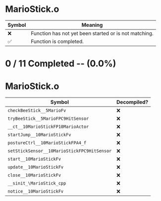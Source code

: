 # MarioStick.o
| Symbol | Meaning 
| ------------- | ------------- 
| :x: | Function has not yet been started or is not matching. 
| :white_check_mark: | Function is completed. 


# 0 / 11 Completed -- (0.0%)
# MarioStick.o
| Symbol | Decompiled? |
| ------------- | ------------- |
| `checkBeeStick__5MarioFv` | :x: |
| `tryBeeStick__5MarioFPC9HitSensor` | :x: |
| `__ct__10MarioStickFP10MarioActor` | :x: |
| `startJump__10MarioStickFv` | :x: |
| `postureCtrl__10MarioStickFPA4_f` | :x: |
| `setStickSensor__10MarioStickFPC9HitSensor` | :x: |
| `start__10MarioStickFv` | :x: |
| `update__10MarioStickFv` | :x: |
| `close__10MarioStickFv` | :x: |
| `__sinit_\MarioStick_cpp` | :x: |
| `notice__10MarioStickFv` | :x: |
